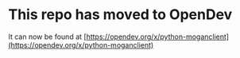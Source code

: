 # This repo has moved to OpenDev

It can now be found at [https://opendev.org/x/python-moganclient](https://opendev.org/x/python-moganclient)
